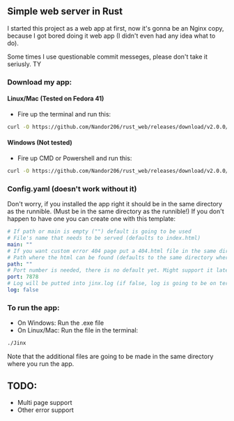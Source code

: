 ## Simple web server in Rust
I started this project as a web app at first, now it's gonna be an Nginx copy, because I got bored doing it web app (I didn't even had any idea what to do).

Some times I use questionable commit messeges, please don't take it seriusly. TY

### Download my app:
#### Linux/Mac (Tested on Fedora 41)
- Fire up the terminal and run this:
```sh
curl -O https://github.com/Nandor206/rust_web/releases/download/v2.0.0/Jinx
```
#### Windows (Not tested)
- Fire up CMD or Powershell and run this:
```sh
curl -O https://github.com/Nandor206/rust_web/releases/download/v2.0.0/Jinx.exe
```

### Config.yaml (doesn't work without it)
Don't worry, if you installed the app right it should be in the same directory as the runnible. (Must be in the same directory as the runnible!)
If you don't happen to have one you can create one with this template:
```yaml
# If path or main is empty ("") default is going to be used
# File's name that needs to be served (defaults to index.html)
main: ""
# If you want custom error 404 page put a 404.html file in the same directory as the other html file
# Path where the html can be found (defaults to the same directory where the launcher is found)
path: ""
# Port number is needed, there is no default yet. Might support it later.
port: 7878
# Log will be putted into jinx.log (if false, log is going to be on terminal)
log: false
```



### To run the app:
- On Windows:
Run the .exe file
- On Linux/Mac:
Run the file in the terminal:
```sh
./Jinx
```
Note that the additional files are going to be made in the same directory where you run the app.

## TODO:
- Multi page support
- Other error support
